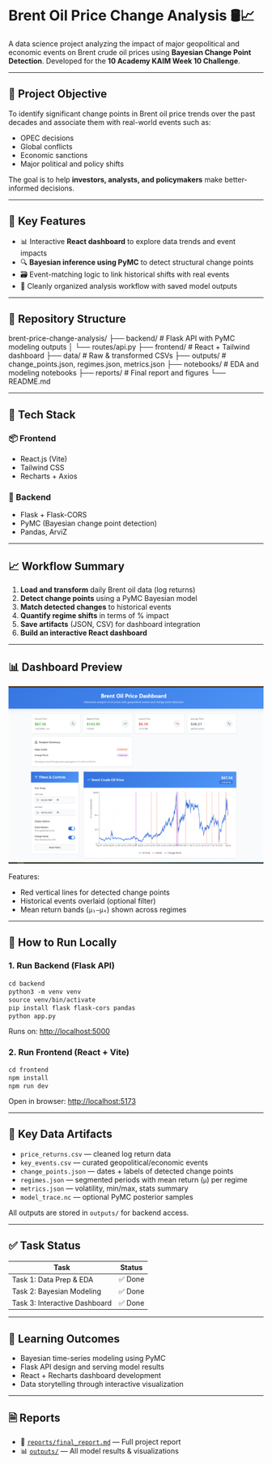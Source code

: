 # Brent Oil Price Change Analysis 🛢️📈

A data science project analyzing the impact of major geopolitical and economic events on Brent crude oil prices using **Bayesian Change Point Detection**. Developed for the **10 Academy KAIM Week 10 Challenge**.

---

## 🚀 Project Objective

To identify significant change points in Brent oil price trends over the past decades and associate them with real-world events such as:

- OPEC decisions
- Global conflicts
- Economic sanctions
- Major political and policy shifts

The goal is to help **investors, analysts, and policymakers** make better-informed decisions.

---

## 🧠 Key Features

- 📊 Interactive **React dashboard** to explore data trends and event impacts
- 🔍 **Bayesian inference using PyMC** to detect structural change points
- 🗃️ Event-matching logic to link historical shifts with real events
- 📑 Cleanly organized analysis workflow with saved model outputs

---

## 📁 Repository Structure

brent-price-change-analysis/
├── backend/ # Flask API with PyMC modeling outputs
│ └── routes/api.py
├── frontend/ # React + Tailwind dashboard
├── data/ # Raw & transformed CSVs
├── outputs/ # change_points.json, regimes.json, metrics.json
├── notebooks/ # EDA and modeling notebooks
├── reports/ # Final report and figures
└── README.md

---

## 🔧 Tech Stack

### 📦 Frontend

- React.js (Vite)
- Tailwind CSS
- Recharts + Axios

### 🧠 Backend

- Flask + Flask-CORS
- PyMC (Bayesian change point detection)
- Pandas, ArviZ

---

## 📈 Workflow Summary

1. **Load and transform** daily Brent oil data (log returns)
2. **Detect change points** using a PyMC Bayesian model
3. **Match detected changes** to historical events
4. **Quantify regime shifts** in terms of % impact
5. **Save artifacts** (JSON, CSV) for dashboard integration
6. **Build an interactive React dashboard**

---

## 📊 Dashboard Preview

![Log Return with Change Points](./figures/dashboard.png)

Features:

- Red vertical lines for detected change points
- Historical events overlaid (optional filter)
- Mean return bands (`μ₁–μ₄`) shown across regimes

---

## 🚦 How to Run Locally

### 1. Run Backend (Flask API)

```
cd backend
python3 -m venv venv
source venv/bin/activate
pip install flask flask-cors pandas
python app.py
```

Runs on: [http://localhost:5000](http://localhost:5000)

### 2. Run Frontend (React + Vite)

```
cd frontend
npm install
npm run dev
```

Open in browser: [http://localhost:5173](http://localhost:5173)

---

## 💾 Key Data Artifacts

- `price_returns.csv` — cleaned log return data
- `key_events.csv` — curated geopolitical/economic events
- `change_points.json` — dates + labels of detected change points
- `regimes.json` — segmented periods with mean return (`μ`) per regime
- `metrics.json` — volatility, min/max, stats summary
- `model_trace.nc` — optional PyMC posterior samples

All outputs are stored in `outputs/` for backend access.

---

## ✅ Task Status

| Task                          | Status  |
| ----------------------------- | ------- |
| Task 1: Data Prep & EDA       | ✅ Done |
| Task 2: Bayesian Modeling     | ✅ Done |
| Task 3: Interactive Dashboard | ✅ Done |

---

## 🧠 Learning Outcomes

- Bayesian time-series modeling using PyMC
- Flask API design and serving model results
- React + Recharts dashboard development
- Data storytelling through interactive visualization

---

## 🗎 Reports

- 📄 [`reports/final_report.md`](./reports/final_report.md) — Full project report
- 📊 [`outputs/`](./outputs/) — All model results & visualizations
